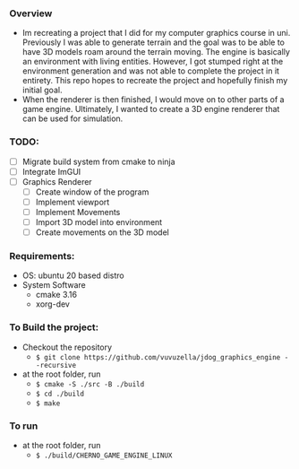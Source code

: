 ### Overview
* Im recreating a project that I did for my computer graphics course in uni. Previously I was able to generate terrain and the goal was to be able to have 3D models roam around the terrain moving. The engine is basically an environment with living entities. However, I got stumped right at the environment generation and was not able to complete the project in it entirety. This repo hopes to recreate the project and hopefully finish my initial goal.
* When the renderer is then finished, I would move on to other parts of a game engine. Ultimately, I wanted to create a 3D engine renderer that can be used for simulation.

### TODO:
- [ ] Migrate build system from cmake to ninja
- [ ] Integrate ImGUI
- [ ] Graphics Renderer
  - [ ] Create window of the program
  - [ ] Implement viewport
  - [ ] Implement Movements
  - [ ] Import 3D model into environment
  - [ ] Create movements on the 3D model

### Requirements:
* OS: ubuntu 20 based distro
* System Software
  * cmake 3.16
  * xorg-dev

### To Build the project:
* Checkout the repository
  - `$ git clone https://github.com/vuvuzella/jdog_graphics_engine --recursive`
* at the root folder, run
  - `$ cmake -S ./src -B ./build`
  - `$ cd ./build`
  - `$ make`

### To run
* at the root folder, run
  - `$ ./build/CHERNO_GAME_ENGINE_LINUX`